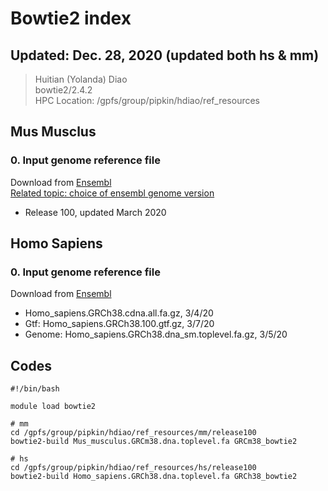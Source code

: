 # Bowtie2 index

## Updated: Dec. 28, 2020 (updated both hs & mm)
> Huitian (Yolanda) Diao <br>
> bowtie2/2.4.2 <br>
> HPC Location: /gpfs/group/pipkin/hdiao/ref_resources <br>

## Mus Musclus
### **0. Input genome reference file** <br>
Download from [Ensembl](http://useast.ensembl.org/info/data/ftp/index.html) <br>
[Related topic: choice of ensembl genome version](https://bioinformatics.stackexchange.com/questions/540/what-ensembl-genome-version-should-i-use-for-alignments-e-g-toplevel-fa-vs-p)
- Release 100, updated March 2020

## Homo Sapiens
### **0. Input genome reference file** <br>
Download from [Ensembl](http://useast.ensembl.org/info/data/ftp/index.html) <br>
- Homo_sapiens.GRCh38.cdna.all.fa.gz, 3/4/20
- Gtf: Homo_sapiens.GRCh38.100.gtf.gz, 3/7/20
- Genome: Homo_sapiens.GRCh38.dna_sm.toplevel.fa.gz, 3/5/20

## Codes
```
#!/bin/bash

module load bowtie2

# mm
cd /gpfs/group/pipkin/hdiao/ref_resources/mm/release100
bowtie2-build Mus_musculus.GRCm38.dna.toplevel.fa GRCm38_bowtie2

# hs
cd /gpfs/group/pipkin/hdiao/ref_resources/hs/release100
bowtie2-build Homo_sapiens.GRCh38.dna.toplevel.fa GRCh38_bowtie2
```
